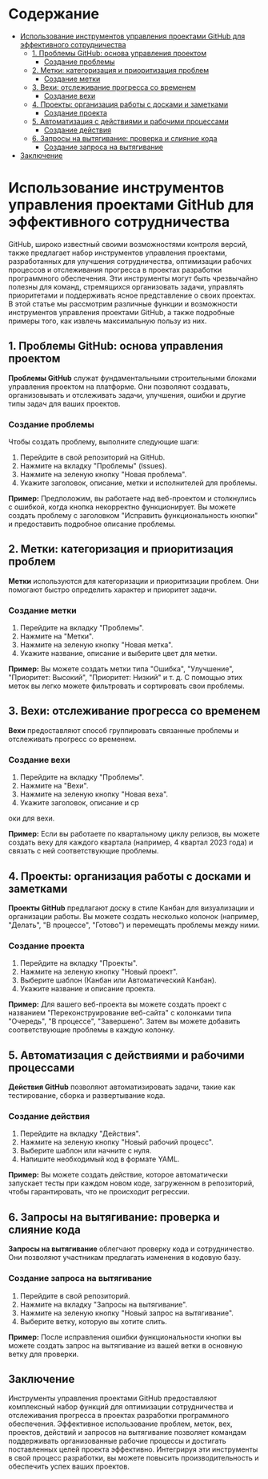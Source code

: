 # Содержание

- [Использование инструментов управления проектами GitHub для эффективного сотрудничества](#использование-инструментов-управления-проектами-github-для-эффективного-сотрудничества)
  - [1. Проблемы GitHub: основа управления проектом](#1-проблемы-github-основа-управления-проектом)
    - [Создание проблемы](#создание-проблемы)
  - [2. Метки: категоризация и приоритизация проблем](#2-метки-категоризация-и-приоритизация-проблем)
    - [Создание метки](#создание-метки)
  - [3. Вехи: отслеживание прогресса со временем](#3-вехи-отслеживание-прогресса-со-временем)
    - [Создание вехи](#создание-вехи)
  - [4. Проекты: организация работы с досками и заметками](#4-проекты-организация-работы-с-досками-и-заметками)
    - [Создание проекта](#создание-проекта)
  - [5. Автоматизация с действиями и рабочими процессами](#5-автоматизация-с-действиями-и-рабочими-процессами)
    - [Создание действия](#создание-действия)
  - [6. Запросы на вытягивание: проверка и слияние кода](#6-запросы-на-вытягивание-проверка-и-слияние-кода)
    - [Создание запроса на вытягивание](#создание-запроса-на-вытягивание)
- [Заключение](#заключение)
# Использование инструментов управления проектами GitHub для эффективного сотрудничества

GitHub, широко известный своими возможностями контроля версий, также предлагает набор инструментов управления проектами, разработанных для улучшения сотрудничества, оптимизации рабочих процессов и отслеживания прогресса в проектах разработки программного обеспечения. Эти инструменты могут быть чрезвычайно полезны для команд, стремящихся организовать задачи, управлять приоритетами и поддерживать ясное представление о своих проектах. В этой статье мы рассмотрим различные функции и возможности инструментов управления проектами GitHub, а также подробные примеры того, как извлечь максимальную пользу из них.

## 1. **Проблемы GitHub: основа управления проектом**

**Проблемы GitHub** служат фундаментальными строительными блоками управления проектом на платформе. Они позволяют создавать, организовывать и отслеживать задачи, улучшения, ошибки и другие типы задач для ваших проектов.

### Создание проблемы

Чтобы создать проблему, выполните следующие шаги:

1. Перейдите в свой репозиторий на GitHub.
2. Нажмите на вкладку "Проблемы" (Issues).
3. Нажмите на зеленую кнопку "Новая проблема".
4. Укажите заголовок, описание, метки и исполнителей для проблемы.

**Пример:**
Предположим, вы работаете над веб-проектом и столкнулись с ошибкой, когда кнопка некорректно функционирует. Вы можете создать проблему с заголовком "Исправить функциональность кнопки" и предоставить подробное описание проблемы.

## 2. **Метки: категоризация и приоритизация проблем**

**Метки** используются для категоризации и приоритизации проблем. Они помогают быстро определить характер и приоритет задачи.

### Создание метки

1. Перейдите на вкладку "Проблемы".
2. Нажмите на "Метки".
3. Нажмите на зеленую кнопку "Новая метка".
4. Укажите название, описание и выберите цвет для метки.

**Пример:**
Вы можете создать метки типа "Ошибка", "Улучшение", "Приоритет: Высокий", "Приоритет: Низкий" и т. д. С помощью этих меток вы легко можете фильтровать и сортировать свои проблемы.

## 3. **Вехи: отслеживание прогресса со временем**

**Вехи** предоставляют способ группировать связанные проблемы и отслеживать прогресс со временем.

### Создание вехи

1. Перейдите на вкладку "Проблемы".
2. Нажмите на "Вехи".
3. Нажмите на зеленую кнопку "Новая веха".
4. Укажите заголовок, описание и ср

оки для вехи.

**Пример:**
Если вы работаете по квартальному циклу релизов, вы можете создать веху для каждого квартала (например, 4 квартал 2023 года) и связать с ней соответствующие проблемы.

## 4. **Проекты: организация работы с досками и заметками**

**Проекты GitHub** предлагают доску в стиле Канбан для визуализации и организации работы. Вы можете создать несколько колонок (например, "Делать", "В процессе", "Готово") и перемещать проблемы между ними.

### Создание проекта

1. Перейдите на вкладку "Проекты".
2. Нажмите на зеленую кнопку "Новый проект".
3. Выберите шаблон (Канбан или Автоматический Канбан).
4. Укажите название и описание проекта.

**Пример:**
Для вашего веб-проекта вы можете создать проект с названием "Переконструирование веб-сайта" с колонками типа "Очередь", "В процессе", "Завершено". Затем вы можете добавить соответствующие проблемы в каждую колонку.

## 5. **Автоматизация с действиями и рабочими процессами**

**Действия GitHub** позволяют автоматизировать задачи, такие как тестирование, сборка и развертывание кода.

### Создание действия

1. Перейдите на вкладку "Действия".
2. Нажмите на зеленую кнопку "Новый рабочий процесс".
3. Выберите шаблон или начните с нуля.
4. Напишите необходимый код в формате YAML.

**Пример:**
Вы можете создать действие, которое автоматически запускает тесты при каждом новом коде, загруженном в репозиторий, чтобы гарантировать, что не происходит регрессии.

## 6. **Запросы на вытягивание: проверка и слияние кода**

**Запросы на вытягивание** облегчают проверку кода и сотрудничество. Они позволяют участникам предлагать изменения в кодовую базу.

### Создание запроса на вытягивание

1. Перейдите в свой репозиторий.
2. Нажмите на вкладку "Запросы на вытягивание".
3. Нажмите на зеленую кнопку "Новый запрос на вытягивание".
4. Выберите ветку, которую вы хотите слить.

**Пример:**
После исправления ошибки функциональности кнопки вы можете создать запрос на вытягивание из вашей ветки в основную ветку для проверки.

## Заключение

Инструменты управления проектами GitHub предоставляют комплексный набор функций для оптимизации сотрудничества и отслеживания прогресса в проектах разработки программного обеспечения. Эффективное использование проблем, меток, вех, проектов, действий и запросов на вытягивание позволяет командам поддерживать организованные рабочие процессы и достигать поставленных целей проекта эффективно. Интегрируя эти инструменты в свой процесс разработки, вы можете повысить производительность и обеспечить успех ваших проектов.